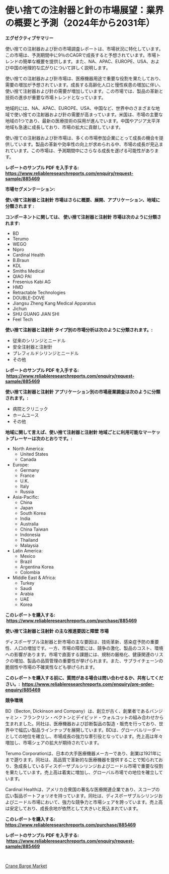 <p><h1>使い捨ての注射器と針の市場展望：業界の概要と予測（2024年から2031年）</h1></p><p><strong>エグゼクティブサマリー</strong></p>
<p><p>使い捨ての注射器および針の市場調査レポートは、市場状況に特化しています。この市場は、予測期間中に9％のCAGRで成長すると予想されています。市場トレンドの簡単な概要を提供します。また、NA、APAC、EUROPE、USA、および中国の地理的な広がりについて詳しく説明します。</p><p>使い捨ての注射器および針市場は、医療機器用途で重要な役割を果たしており、需要の増加が予想されています。成長する高齢化人口と慢性疾患の増加に伴い、使い捨て注射器および針の需要が増加しています。この市場では、製品の革新と技術の進歩が重要な市場トレンドとなっています。</p><p>地域的には、NA、APAC、EUROPE、USA、中国など、世界中のさまざまな地域で使い捨ての注射器および針の需要が高まっています。米国は、市場の主要な地域の1つであり、最新の医療技術の採用が進んでいます。中国やアジア太平洋地域も急速に成長しており、市場の拡大に貢献しています。</p><p>使い捨ての注射器および針市場は、多くの市場参加企業にとって成長の機会を提供しています。製品の革新や効率性の向上が求められる中、市場の成長が見込まれています。この市場は、予測期間中にさらなる成長を遂げる可能性があります。</p></p>
<p><strong>レポートのサンプル PDF を入手する: <a href="https://www.reliableresearchreports.com/enquiry/request-sample/885469">https://www.reliableresearchreports.com/enquiry/request-sample/885469</a></strong></p>
<p><strong>市場セグメンテーション:</strong></p>
<p><strong> 使い捨て注射器と注射針 市場はさらに概要、展開、アプリケーション、地域に分類されます :</strong></p>
<p><strong>コンポーネントに関しては、 使い捨て注射器と注射針 市場は次のように分類されます: &nbsp;</strong></p>
<p><ul><li>BD</li><li>Terumo</li><li>WEGO</li><li>Nipro</li><li>Cardinal Health</li><li>B.Braun</li><li>KDL</li><li>Smiths Medical</li><li>QIAO PAI</li><li>Fresenius Kabi AG</li><li>HMD</li><li>Retractable Technologies</li><li>DOUBLE-DOVE</li><li>Jiangsu Zheng Kang Medical Apparatus</li><li>Jichun</li><li>SHU GUANG JIAN SHI</li><li>Feel Tech</li></ul></p>
<p><strong> 使い捨て注射器と注射針 タイプ別の市場分析は次のように分類されます。:</strong></p>
<p><ul><li>従来のシリンジとニードル</li><li>安全注射器と注射針</li><li>プレフィルドシリンジとニードル</li><li>その他</li></ul></p>
<p><strong>レポートのサンプル PDF を入手する: &nbsp;<a href="https://www.reliableresearchreports.com/enquiry/request-sample/885469">https://www.reliableresearchreports.com/enquiry/request-sample/885469</a></strong></p>
<p><strong> 使い捨て注射器と注射針 アプリケーション別の市場産業調査は次のように分類されます。:</strong></p>
<p><ul><li>病院とクリニック</li><li>ホームユース</li><li>その他</li></ul></p>
<p><strong>地域に関して言えば、使い捨て注射器と注射針 地域ごとに利用可能なマーケットプレーヤーは次のとおりです。:</strong></p>
<p><ul>
    <li>
        North America:
        <ul>
            <li>United States</li>
            <li>Canada</li>
        </ul>
    </li>
    <li>
        Europe:
        <ul>
            <li>Germany</li>
            <li>France</li>
            <li>U.K.</li>
            <li>Italy</li>
            <li>Russia</li>
        </ul>
    </li>
    <li>
        Asia-Pacific:
        <ul>
            <li>China</li>
            <li>Japan</li>
            <li>South Korea</li>
            <li>India</li>
            <li>Australia</li>
            <li>China Taiwan</li>
            <li>Indonesia</li>
            <li>Thailand</li>
            <li>Malaysia</li>
        </ul>
    </li>
    <li>
        Latin America:
        <ul>
            <li>Mexico</li>
            <li>Brazil</li>
            <li>Argentina Korea</li>
            <li>Colombia</li>
        </ul>
    </li>
    <li>
        Middle East & Africa:
        <ul>
            <li>Turkey</li>
            <li>Saudi</li>
            <li>Arabia</li>
            <li>UAE</li>
            <li>Korea</li>
        </ul>
    </li>
    </ul></p>
<p><strong>このレポートを購入する: &nbsp;<a href="https://www.reliableresearchreports.com/purchase/885469">https://www.reliableresearchreports.com/purchase/885469</a></strong></p>
<p><strong>使い捨て注射器と注射針 の主な推進要因と障壁 市場</strong></p>
<p><p>ディスポーザブル注射器と針市場の主な要因は、技術革新、感染症予防の重要性、人口の増加です。一方、市場の障壁には、競争の激化、製品のコスト、環境への影響があります。市場で直面する課題には、規制の厳格化、健康関連のリスクの増加、製品の品質管理の重要性が挙げられます。また、サプライチェーンの脆弱性や市場の不確実性なども挙げられます。</p></p>
<p><strong>このレポートを購入する前に、質問がある場合は問い合わせるか、共有してください。:&nbsp; <a href="https://www.reliableresearchreports.com/enquiry/pre-order-enquiry/885469">https://www.reliableresearchreports.com/enquiry/pre-order-enquiry/885469</a></strong></p>
<p><strong>競争環境</strong></p>
<p><p>BD（Becton, Dickinson and Company）は、創立が古く、創業者であるバンジャミン・フランクリン・ベクトンとデイビッド・ウォルコットの組み合わせから生まれました。同社は、医療機器および診断製品の製造・販売を行っており、世界中で幅広い製品ラインナップを展開しています。BDは、グローバルリーダーとしての地位を確立し、市場成長の強力な牽引役となっています。売上高は年々増加し、市場シェアの拡大が期待されています。</p><p>Terumo Corporationは、日本の大手医療機器メーカーであり、創業は1921年にまで遡ります。同社は、高品質で革新的な医療機器を提供することで知られており、急成長しているディスポーザブルシリンジおよびニードル市場で重要な役割を果たしています。売上高は着実に増加し、グローバル市場での地位を確立しています。</p><p>Cardinal Healthは、アメリカ合衆国の著名な医療関連企業であり、スコープの広い製品ポートフォリオを持っています。同社は、ディスポーザブルシリンジおよびニードル市場において、強力な競争力と市場シェアを誇っています。売上高は安定しており、成長余地が依然として大きいと見込まれています。</p></p>
<p><strong>このレポートを購入する: &nbsp; <a href="https://www.reliableresearchreports.com/purchase/885469">https://www.reliableresearchreports.com/purchase/885469</a></strong></p>
<p><strong>レポートのサンプル PDF を入手する: &nbsp;<a href="https://www.reliableresearchreports.com/enquiry/request-sample/885469">https://www.reliableresearchreports.com/enquiry/request-sample/885469</a></strong><strong></strong></p>
<p>&nbsp;</p>
<p><p><a href="https://unruly-ladybug-44b.notion.site/Crane-Barge-Market-Research-Report-The-Key-To-Successful-Business-Strategy-Forecasted-for-Period-fr-49fa486e38f347cdb9556350dfcc2955">Crane Barge Market</a></p></p>